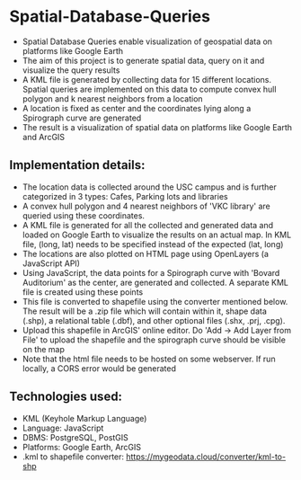 # Spatial-Database-Queries
- Spatial Database Queries enable visualization of geospatial data on platforms like Google Earth
- The aim of this project is to generate spatial data, query on it and visualize the query results
- A KML file is generated by collecting data for 15 different locations. Spatial queries are implemented on this data to compute convex hull polygon and k nearest neighbors from a location
- A location is fixed as center and the coordinates lying along a Spirograph curve are generated
- The result is a visualization of spatial data on platforms like Google Earth and ArcGIS

Implementation details:
  - 
  - The location data is collected around the USC campus and is further categorized in 3 types: Cafes, Parking lots and libraries
  - A convex hull polygon and 4 nearest neighbors of 'VKC library' are queried using these coordinates. 
  - A KML file is generated for all the collected and generated data and loaded on Google Earth to visualize the results on an actual map. In KML file, (long, lat) needs to be specified instead of the expected (lat, long)
  - The locations are also plotted on HTML page using OpenLayers (a JavaScript API)
  - Using JavaScript, the data points for a Spirograph curve with 'Bovard Auditorium' as the center, are generated and collected. A separate KML file is created using these points
  - This file is converted to shapefile using the converter mentioned below. The result will be a .zip file which will contain within it, shape data (.shp), a relational table (.dbf), and other optional files (.shx, .prj, .cpg).
  - Upload this shapefile in ArcGIS' online editor. Do 'Add -> Add Layer from File' to upload the shapefile and the spirograph curve should be visible on the map
  - Note that the html file needs to be hosted on some webserver. If run locally, a CORS error would be generated

Technologies used:
  -
  - KML (Keyhole Markup Language)
  - Language: JavaScript
  - DBMS: PostgreSQL, PostGIS
  - Platforms: Google Earth, ArcGIS
  - .kml to shapefile converter: https://mygeodata.cloud/converter/kml-to-shp
